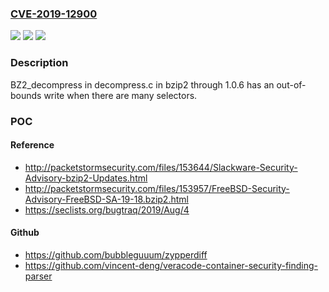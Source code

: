 ### [CVE-2019-12900](https://cve.mitre.org/cgi-bin/cvename.cgi?name=CVE-2019-12900)
![](https://img.shields.io/static/v1?label=Product&message=n%2Fa&color=blue)
![](https://img.shields.io/static/v1?label=Version&message=n%2Fa&color=blue)
![](https://img.shields.io/static/v1?label=Vulnerability&message=n%2Fa&color=brighgreen)

### Description

BZ2_decompress in decompress.c in bzip2 through 1.0.6 has an out-of-bounds write when there are many selectors.

### POC

#### Reference
- http://packetstormsecurity.com/files/153644/Slackware-Security-Advisory-bzip2-Updates.html
- http://packetstormsecurity.com/files/153957/FreeBSD-Security-Advisory-FreeBSD-SA-19-18.bzip2.html
- https://seclists.org/bugtraq/2019/Aug/4

#### Github
- https://github.com/bubbleguuum/zypperdiff
- https://github.com/vincent-deng/veracode-container-security-finding-parser

